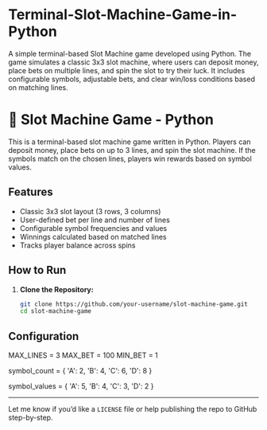 # Terminal-Slot-Machine-Game-in-Python
A simple terminal-based Slot Machine game developed using Python. The game simulates a classic 3x3 slot machine, where users can deposit money, place bets on multiple lines, and spin the slot to try their luck. It includes configurable symbols, adjustable bets, and clear win/loss conditions based on matching lines.

# 🎰 Slot Machine Game - Python

This is a terminal-based slot machine game written in Python. Players can deposit money, place bets on up to 3 lines, and spin the slot machine. If the symbols match on the chosen lines, players win rewards based on symbol values.

##  Features

- Classic 3x3 slot layout (3 rows, 3 columns)
- User-defined bet per line and number of lines
- Configurable symbol frequencies and values
- Winnings calculated based on matched lines
- Tracks player balance across spins

## How to Run

1. **Clone the Repository:**
   ```bash
   git clone https://github.com/your-username/slot-machine-game.git
   cd slot-machine-game

##  Configuration
MAX_LINES = 3
MAX_BET = 100
MIN_BET = 1

symbol_count = {
    'A': 2,
    'B': 4,
    'C': 6,
    'D': 8
}

symbol_values = {
    'A': 5,
    'B': 4,
    'C': 3,
    'D': 2
}

---

Let me know if you’d like a `LICENSE` file or help publishing the repo to GitHub step-by-step.
